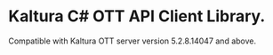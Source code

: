 # Kaltura C# OTT API Client Library.
Compatible with Kaltura OTT server version 5.2.8.14047 and above.
